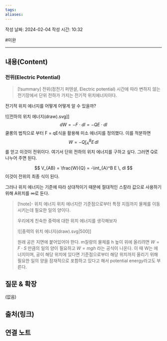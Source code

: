 ```yaml
---
tags: 
aliases:
---
```

작성 날짜: 2024-02-04
작성 시간: 10:32

#미완

----
## 내용(Content)
### 전위(Electric Potential)
>[!summary] 전위(정전기 퍼텐셜, Electric potential)
>시간에 따라 변하지 않는 전기장에서 단위 전하가 가지는 전기적 위치에너지이다.

전기적 위치 에너지를 어떻게 어떻게 알 수 있을까? 

![[전하의 위치 에너지(draw).svg]]
$$
dW = -F \cdot dl = -QE \cdot dl
$$
쿨롱의 법칙으로 부터 F = qE식을 활용해 미소 에너지를 정의했다. 이를 적분하면
$$
W = -Q\int_{A}^B E \, dl 
$$
를 얻고 이것이 전위이다. 여기서 단위 전하의 위치 에너지를 구하고 싶다. 그러면 Q로 나누어 주면 된다.

$$
V_{AB} = \frac{W}{Q} = -\int_{A}^B E \, dl 
$$
이것이 전위의 최종 식이 된다.

그러나 위치 에너지는 기준에 따라 상대적이기 때문에 절대적인 스칼라 값으로 사용하기 위해 A위치를 $\infty$로 둔다. 

>[!note]- 위치 에너지
>위치 에너지란 기준점으로부터 특정 지점까지 물체를 이동시키는데 필요한 일의 양이다.
>
>우리에게 친숙한 중력에 대한 위치 에너지를 생각해보자
>
>![[중력의 위치 에너지(draw).svg|500]]
>
>원래 공은 지면에 붙어있어야 한다. m질량의 물체를 h 높이 위에 올리려면 $W = F \cdot S$ 만큼의 일의 양이 필요하고 $W = mgh$ 라는 공식이 나온다. 이 때 W는 에너지이며, 공이 해당 위치에 있다면 기준점으로부터 해당 위치까지 올리기 위해 필요한 일의 양을 잠재적으로 포함하고 있다고 해서 potential energy라고도 부른다.




## 질문 & 확장

(없음)

## 출처(링크)


## 연결 노트










